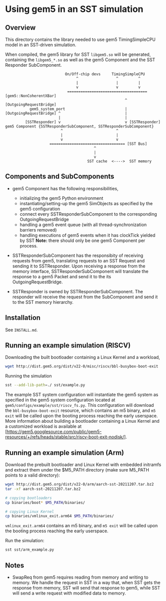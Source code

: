 # Using gem5 in an SST simulation

## Overview

This directory contains the library needed to use gem5 TimingSimpleCPU model in
an SST-driven simulation.

When compiled, the gem5 library for SST `libgem5.so` will be generated,
containing the `libgem5_*.so` as well as the gem5 Component and the
SST Responder SubComponent.

```text
                           On/Off-chip devs     TimingSimpleCPU
                                ^                 ^         ^
                                |                 |         |
                                v                 v         v
                            ==================================== [gem5::NonCoherentXBar]
                                                      ^ [OutgoingRequestBridge]
           gem5_system_port                           |
[OutgoingRequestBridge] ^                             |
                        |                             |
         [SSTResponder] v                             v [SSTResponder]
gem5 Component {SSTResponderSubComponent, SSTResponderSubComponent}
                         ^                        ^
                         |                        |
                         v                        v
                    ================================== [SST Bus]
                                        ^
                                        |
                                        v
                                     SST cache  <---->  SST memory
```

## Components and SubComponents

- gem5 Component has the following responsibilities,
  - initializing the gem5 Python environment
  - instantiating/setting-up the gem5 SimObjects as specified by the gem5
configuration
  - connect every SSTResponderSubComponent to the corresponding
OutgoingRequestBridge
  - handling a gem5 event queue (with all thread-synchronization barriers
removed)
  - handling executions of gem5 events when it has clockTick yielded by SST
**Note:** there should only be one gem5 Component per process.

- SSTResponderSubComponent has the responsibity of receiving requests from
gem5, translating requests to an SST Request and sending it to SSTResponder.
Upon receiving a response from the memory interface, SSTResponderSubComponent
will translate the response to a gem5 Packet and send it to the its
OutgoingRequestBridge.

- SSTResponder is owned by SSTResponderSubComponent. The responder will receive
the request from the SubComponent and send it to the SST memory hierarchy.

## Installation

See `INSTALL.md`.

## Running an example simulation (RISCV)

Downloading the built bootloader containing a Linux Kernel and a workload,

```sh
wget http://dist.gem5.org/dist/v22-0/misc/riscv/bbl-busybox-boot-exit
```

Running the simulation

```sh
sst --add-lib-path=./ sst/example.py
```

The example SST system configuration will instantiate the gem5 system
as specified in the gem5 system configuration located at
`gem5/configs/example/sst/riscv_fs.py`. This configuration will download
the `bbl-busybox-boot-exit` resource, which contains an m5 binary, and
`m5 exit` will be called upon the booting process reaching the early userspace.
More information about building a bootloader containing a Linux Kernel and a
customized workload is available at
[https://gem5.googlesource.com/public/gem5-resources/+/refs/heads/stable/src/riscv-boot-exit-nodisk/].

## Running an example simulation (Arm)

Download the prebuilt bootloader and Linux Kernel with embedded initramfs and
extract them under the $M5_PATH directory (make sure M5_PATH points to a valid
directory):

```sh
wget http://dist.gem5.org/dist/v22-0/arm/aarch-sst-20211207.tar.bz2
tar -xf aarch-sst-20211207.tar.bz2

# copying bootloaders
cp binaries/boot* $M5_PATH/binaries/

# copying Linux Kernel
cp binaries/vmlinux_exit.arm64 $M5_PATH/binaries/
```

`vmlinux_exit.arm64` contains an m5 binary, and `m5 exit` will be called upon
the booting process reaching the early userspace.

Run the simulation:

```sh
sst sst/arm_example.py
```

## Notes

- SwapReq from gem5 requires reading from memory and writing to memory.
We handle the request in SST in a way that, when SST gets the response
from memory, SST will send that response to gem5, while SST will send
a write request with modified data to memory.

